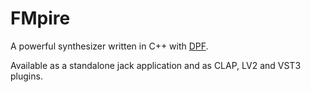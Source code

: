 # FMpire

A powerful synthesizer written in C++ with [DPF](https://github.com/DISTRHO/DPF).

Available as a standalone jack application and as CLAP, LV2 and VST3 plugins.
